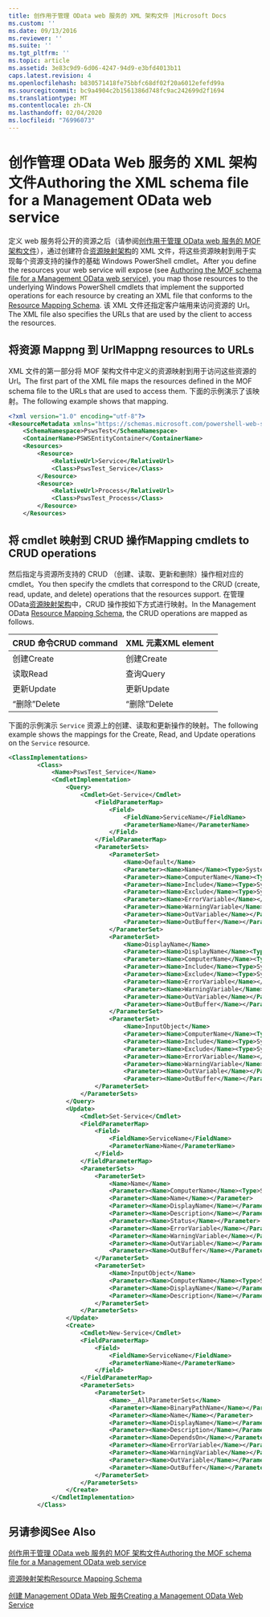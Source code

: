 ```yaml
---
title: 创作用于管理 OData web 服务的 XML 架构文件 |Microsoft Docs
ms.custom: ''
ms.date: 09/13/2016
ms.reviewer: ''
ms.suite: ''
ms.tgt_pltfrm: ''
ms.topic: article
ms.assetid: 3e83c9d9-6d06-4247-94d9-e3bfd4013b11
caps.latest.revision: 4
ms.openlocfilehash: b830571418fe75bbfc68df02f20a6012efefd99a
ms.sourcegitcommit: bc9a4904c2b1561386d748fc9ac242699d2f1694
ms.translationtype: MT
ms.contentlocale: zh-CN
ms.lasthandoff: 02/04/2020
ms.locfileid: "76996073"
---
```

# <a name="authoring-the-xml-schema-file-for-a-management-odata-web-service"></a><span data-ttu-id="2c7d1-102">创作管理 OData Web 服务的 XML 架构文件</span><span class="sxs-lookup"><span data-stu-id="2c7d1-102">Authoring the XML schema file for a Management OData web service</span></span>

<span data-ttu-id="2c7d1-103">定义 web 服务将公开的资源之后（请参阅[创作用于管理 OData web 服务的 MOF 架构文件](./authoring-the-mof-schema-file-for-a-management-odata-web-service.md)），通过创建符合[资源映射架构](./resource-mapping-schema.md)的 XML 文件，将这些资源映射到用于实现每个资源支持的操作的基础 Windows PowerShell cmdlet。</span><span class="sxs-lookup"><span data-stu-id="2c7d1-103">After you define the resources your web service will expose (see [Authoring the MOF schema file for a Management OData web service](./authoring-the-mof-schema-file-for-a-management-odata-web-service.md)), you map those resources to the underlying Windows PowerShell cmdlets that implement the supported operations for each resource by creating an XML file that conforms to the [Resource Mapping Schema](./resource-mapping-schema.md).</span></span> <span data-ttu-id="2c7d1-104">该 XML 文件还指定客户端用来访问资源的 Url。</span><span class="sxs-lookup"><span data-stu-id="2c7d1-104">The XML file also specifies the URLs that are used by the client to access the resources.</span></span>

## <a name="mappng-resources-to-urls"></a><span data-ttu-id="2c7d1-105">将资源 Mappng 到 Url</span><span class="sxs-lookup"><span data-stu-id="2c7d1-105">Mappng resources to URLs</span></span>

<span data-ttu-id="2c7d1-106">XML 文件的第一部分将 MOF 架构文件中定义的资源映射到用于访问这些资源的 Url。</span><span class="sxs-lookup"><span data-stu-id="2c7d1-106">The first part of the XML file maps the resources defined in the MOF schema file to the URLs that are used to access them.</span></span> <span data-ttu-id="2c7d1-107">下面的示例演示了该映射。</span><span class="sxs-lookup"><span data-stu-id="2c7d1-107">The following example shows that mapping.</span></span>

```xml
<?xml version="1.0" encoding="utf-8"?>
<ResourceMetadata xmlns="https://schemas.microsoft.com/powershell-web-services/2010/09">
    <SchemaNamespace>PswsTest</SchemaNamespace>
    <ContainerName>PSWSEntityContainer</ContainerName>
    <Resources>
        <Resource>
            <RelativeUrl>Service</RelativeUrl>
            <Class>PswsTest_Service</Class>
        </Resource>
        <Resource>
            <RelativeUrl>Process</RelativeUrl>
            <Class>PswsTest_Process</Class>
        </Resource>
    </Resources>
```

## <a name="mapping-cmdlets-to-crud-operations"></a><span data-ttu-id="2c7d1-108">将 cmdlet 映射到 CRUD 操作</span><span class="sxs-lookup"><span data-stu-id="2c7d1-108">Mapping cmdlets to CRUD operations</span></span>

<span data-ttu-id="2c7d1-109">然后指定与资源所支持的 CRUD （创建、读取、更新和删除）操作相对应的 cmdlet。</span><span class="sxs-lookup"><span data-stu-id="2c7d1-109">You then specify the cmdlets that correspond to the CRUD (create, read, update, and delete) operations that the resources support.</span></span> <span data-ttu-id="2c7d1-110">在管理 OData[资源映射架构](./resource-mapping-schema.md)中，CRUD 操作按如下方式进行映射。</span><span class="sxs-lookup"><span data-stu-id="2c7d1-110">In the Management OData [Resource Mapping Schema](./resource-mapping-schema.md), the CRUD operations are mapped as follows.</span></span>

|<span data-ttu-id="2c7d1-111">CRUD 命令</span><span class="sxs-lookup"><span data-stu-id="2c7d1-111">CRUD command</span></span>|<span data-ttu-id="2c7d1-112">XML 元素</span><span class="sxs-lookup"><span data-stu-id="2c7d1-112">XML element</span></span>|
|------------------|-----------------|
|<span data-ttu-id="2c7d1-113">创建</span><span class="sxs-lookup"><span data-stu-id="2c7d1-113">Create</span></span>|<span data-ttu-id="2c7d1-114">创建</span><span class="sxs-lookup"><span data-stu-id="2c7d1-114">Create</span></span>|
|<span data-ttu-id="2c7d1-115">读取</span><span class="sxs-lookup"><span data-stu-id="2c7d1-115">Read</span></span>|<span data-ttu-id="2c7d1-116">查询</span><span class="sxs-lookup"><span data-stu-id="2c7d1-116">Query</span></span>|
|<span data-ttu-id="2c7d1-117">更新</span><span class="sxs-lookup"><span data-stu-id="2c7d1-117">Update</span></span>|<span data-ttu-id="2c7d1-118">更新</span><span class="sxs-lookup"><span data-stu-id="2c7d1-118">Update</span></span>|
|<span data-ttu-id="2c7d1-119">“删除”</span><span class="sxs-lookup"><span data-stu-id="2c7d1-119">Delete</span></span>|<span data-ttu-id="2c7d1-120">“删除”</span><span class="sxs-lookup"><span data-stu-id="2c7d1-120">Delete</span></span>|

<span data-ttu-id="2c7d1-121">下面的示例演示 `Service` 资源上的创建、读取和更新操作的映射。</span><span class="sxs-lookup"><span data-stu-id="2c7d1-121">The following example shows the mappings for the Create, Read, and Update operations on the `Service` resource.</span></span>

```xml
<ClassImplementations>
        <Class>
            <Name>PswsTest_Service</Name>
            <CmdletImplementation>
                <Query>
                    <Cmdlet>Get-Service</Cmdlet>
                        <FieldParameterMap>
                            <Field>
                                <FieldName>ServiceName</FieldName>
                                <ParameterName>Name</ParameterName>
                            </Field>
                        </FieldParameterMap>
                        <ParameterSets>
                            <ParameterSet>
                                <Name>Default</Name>
                                <Parameter><Name>Name</Name><Type>System.String[]</Type></Parameter>
                                <Parameter><Name>ComputerName</Name><Type>System.String[]</Type></Parameter>
                                <Parameter><Name>Include</Name><Type>System.String[]</Type></Parameter>
                                <Parameter><Name>Exclude</Name><Type>System.String[]</Type></Parameter>
                                <Parameter><Name>ErrorVariable</Name></Parameter>
                                <Parameter><Name>WarningVariable</Name></Parameter>
                                <Parameter><Name>OutVariable</Name></Parameter>
                                <Parameter><Name>OutBuffer</Name></Parameter>
                            </ParameterSet>
                            <ParameterSet>
                                <Name>DisplayName</Name>
                                <Parameter><Name>DisplayName</Name><Type>System.String[]</Type></Parameter>
                                <Parameter><Name>ComputerName</Name><Type>System.String[]</Type></Parameter>
                                <Parameter><Name>Include</Name><Type>System.String[]</Type></Parameter>
                                <Parameter><Name>Exclude</Name><Type>System.String[]</Type></Parameter>
                                <Parameter><Name>ErrorVariable</Name></Parameter>
                                <Parameter><Name>WarningVariable</Name></Parameter>
                                <Parameter><Name>OutVariable</Name></Parameter>
                                <Parameter><Name>OutBuffer</Name></Parameter>
                            </ParameterSet>
                            <ParameterSet>
                                <Name>InputObject</Name>
                                <Parameter><Name>ComputerName</Name><Type>System.String[]</Type></Parameter>
                                <Parameter><Name>Include</Name><Type>System.String[]</Type></Parameter>
                                <Parameter><Name>Exclude</Name><Type>System.String[]</Type></Parameter>
                                <Parameter><Name>ErrorVariable</Name></Parameter>
                                <Parameter><Name>WarningVariable</Name></Parameter>
                                <Parameter><Name>OutVariable</Name></Parameter>
                                <Parameter><Name>OutBuffer</Name></Parameter>
                        </ParameterSet>
                    </ParameterSets>
                </Query>
                <Update>
                    <Cmdlet>Set-Service</Cmdlet>
                    <FieldParameterMap>
                        <Field>
                            <FieldName>ServiceName</FieldName>
                            <ParameterName>Name</ParameterName>
                        </Field>
                    </FieldParameterMap>
                    <ParameterSets>
                        <ParameterSet>
                            <Name>Name</Name>
                            <Parameter><Name>ComputerName</Name><Type>System.String[]</Type></Parameter>
                            <Parameter><Name>Name</Name></Parameter>
                            <Parameter><Name>DisplayName</Name></Parameter>
                            <Parameter><Name>Description</Name></Parameter>
                            <Parameter><Name>Status</Name></Parameter>
                            <Parameter><Name>ErrorVariable</Name></Parameter>
                            <Parameter><Name>WarningVariable</Name></Parameter>
                            <Parameter><Name>OutVariable</Name></Parameter>
                            <Parameter><Name>OutBuffer</Name></Parameter>
                        </ParameterSet>
                        <ParameterSet>
                            <Name>InputObject</Name>
                            <Parameter><Name>ComputerName</Name><Type>System.String[]</Type></Parameter>
                            <Parameter><Name>DisplayName</Name></Parameter>
                            <Parameter><Name>Description</Name></Parameter>
                        </ParameterSet>
                    </ParameterSets>
                </Update>
                <Create>
                    <Cmdlet>New-Service</Cmdlet>
                    <FieldParameterMap>
                        <Field>
                            <FieldName>ServiceName</FieldName>
                            <ParameterName>Name</ParameterName>
                        </Field>
                    </FieldParameterMap>
                    <ParameterSets>
                        <ParameterSet>
                            <Name>__AllParameterSets</Name>
                            <Parameter><Name>BinaryPathName</Name></Parameter>
                            <Parameter><Name>Name</Name></Parameter>
                            <Parameter><Name>DisplayName</Name></Parameter>
                            <Parameter><Name>Description</Name></Parameter>
                            <Parameter><Name>DependsOn</Name></Parameter>
                            <Parameter><Name>ErrorVariable</Name></Parameter>
                            <Parameter><Name>WarningVariable</Name></Parameter>
                            <Parameter><Name>OutVariable</Name></Parameter>
                            <Parameter><Name>OutBuffer</Name></Parameter>
                        </ParameterSet>
                    </ParameterSets>
                </Create>
            </CmdletImplementation>
        </Class>
```

## <a name="see-also"></a><span data-ttu-id="2c7d1-122">另请参阅</span><span class="sxs-lookup"><span data-stu-id="2c7d1-122">See Also</span></span>

[<span data-ttu-id="2c7d1-123">创作用于管理 OData web 服务的 MOF 架构文件</span><span class="sxs-lookup"><span data-stu-id="2c7d1-123">Authoring the MOF schema file for a Management OData web service</span></span>](./authoring-the-mof-schema-file-for-a-management-odata-web-service.md)

[<span data-ttu-id="2c7d1-124">资源映射架构</span><span class="sxs-lookup"><span data-stu-id="2c7d1-124">Resource Mapping Schema</span></span>](./resource-mapping-schema.md)

[<span data-ttu-id="2c7d1-125">创建 Management OData Web 服务</span><span class="sxs-lookup"><span data-stu-id="2c7d1-125">Creating a Management OData Web Service</span></span>](./creating-a-management-odata-web-service.md)